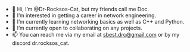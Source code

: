 - 👋 Hi, I’m @Dr-Rocksos-Cat, but my friends call me Doc.
- 👀 I’m interested in getting a career in network engineering.
- 🌱 I’m currently learning networking basics as well as C++ and Python.
- 💞️ I’m currently open to collaborating on any projects.
- 📫 You can reach me via my email at sbest.drc@gmail.com or by my discord dr.rocksos_cat.

<!---
Dr-Rocksos-Cat/Dr-Rocksos-Cat is a ✨ special ✨ repository because its `README.md` (this file) appears on your GitHub profile.
You can click the Preview link to take a look at your changes.
--->
